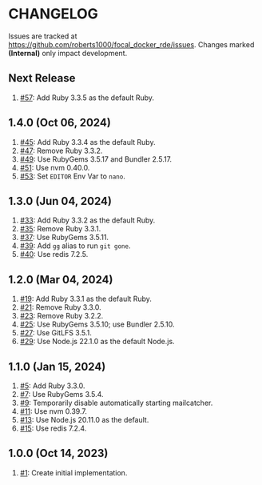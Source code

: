 # CHANGELOG

Issues are tracked at https://github.com/roberts1000/focal_docker_rde/issues. Changes marked **(Internal)** only impact development. 

## Next Release

1. [#57](../../issues/57): Add Ruby 3.3.5 as the default Ruby.

## 1.4.0 (Oct 06, 2024)

1. [#45](../../issues/45): Add Ruby 3.3.4 as the default Ruby.
1. [#47](../../issues/47): Remove Ruby 3.3.2.
1. [#49](../../issues/49): Use RubyGems 3.5.17 and Bundler 2.5.17.
1. [#51](../../issues/51): Use nvm 0.40.0.
1. [#53](../../issues/53): Set `EDITOR` Env Var to `nano`.

## 1.3.0 (Jun 04, 2024)

1. [#33](../../issues/33): Add Ruby 3.3.2 as the default Ruby.
1. [#35](../../issues/35): Remove Ruby 3.3.1.
1. [#37](../../issues/37): Use RubyGems 3.5.11.
1. [#39](../../issues/39): Add `gg` alias to run `git gone`.
1. [#40](../../issues/40): Use redis 7.2.5.

## 1.2.0 (Mar 04, 2024)

1. [#19](../../issues/19): Add Ruby 3.3.1 as the default Ruby.
1. [#21](../../issues/21): Remove Ruby 3.3.0.
1. [#23](../../issues/23): Remove Ruby 3.2.2.
1. [#25](../../issues/25): Use RubyGems 3.5.10; use Bundler 2.5.10.
1. [#27](../../issues/27): Use GitLFS 3.5.1.
1. [#29](../../issues/29): Use Node.js 22.1.0 as the default Node.js.

## 1.1.0 (Jan 15, 2024)

1. [#5](../../issues/5): Add Ruby 3.3.0.
1. [#7](../../issues/7): Use RubyGems 3.5.4.
1. [#9](../../issues/9): Temporarily disable automatically starting mailcatcher.
1. [#11](../../issues/11): Use nvm 0.39.7.
1. [#13](../../issues/13): Use Node.js 20.11.0 as the default.
1. [#15](../../issues/15): Use redis 7.2.4.

## 1.0.0 (Oct 14, 2023)

1. [#1](../../issues/1): Create initial implementation.
